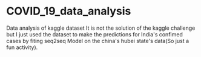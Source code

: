 # COVID_19_data_analysis
Data analysis of kaggle dataset
It is not the solution of the kaggle challenge but I just used the dataset to make the predictions for India's confimed cases
by fiting seq2seq Model on the china's hubei state's data(So just a fun activity). 
